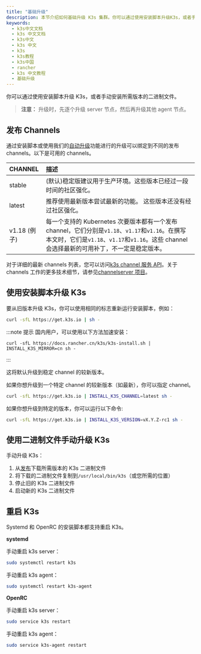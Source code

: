 ```yaml
---
title: "基础升级"
description: 本节介绍如何基础升级 K3s 集群。你可以通过使用安装脚本升级K3s，或者手动安装所需版本的二进制文件。
keywords:
  - k3s中文文档
  - k3s 中文文档
  - k3s中文
  - k3s 中文
  - k3s
  - k3s教程
  - k3s中国
  - rancher
  - k3s 中文教程
  - 基础升级
---
```


你可以通过使用安装脚本升级 K3s，或者手动安装所需版本的二进制文件。

> **注意：** 升级时，先逐个升级 server 节点，然后再升级其他 agent 节点。

## 发布 Channels

通过安装脚本或使用我们的[自动升级](/docs/k3s/upgrades/automated/_index)功能进行的升级可以绑定到不同的发布 channels。以下是可用的 channels。

| CHANNEL      | 描述                                                                                                                                                                                            |
| :----------- | :---------------------------------------------------------------------------------------------------------------------------------------------------------------------------------------------- |
| stable       | (默认)稳定版建议用于生产环境。这些版本已经过一段时间的社区强化。                                                                                                                                |
| latest       | 推荐使用最新版本尝试最新的功能。 这些版本还没有经过社区强化。                                                                                                                                   |
| v1.18 (例子) | 每一个支持的 Kubernetes 次要版本都有一个发布 channel，它们分别是`v1.18`、`v1.17`和`v1.16`。在撰写本文时，它们是`v1.18`、`v1.17`和`v1.16`。这些 channel 会选择最新的可用补丁，不一定是稳定版本。 |

对于详细的最新 channels 列表，您可以访问[k3s channel 服务 API](https://update.k3s.io/v1-release/channels)。关于 channels 工作的更多技术细节，请参见[channelserver 项目](https://github.com/rancher/channelserver)。

## 使用安装脚本升级 K3s

要从旧版本升级 K3s，你可以使用相同的标志重新运行安装脚本，例如：

```sh
curl -sfL https://get.k3s.io | sh -
```

:::note 提示
国内用户，可以使用以下方法加速安装：

```
curl -sfL https://docs.rancher.cn/k3s/k3s-install.sh | INSTALL_K3S_MIRROR=cn sh -
```

:::

这将默认升级到稳定 channel 的较新版本。

如果你想升级到一个特定 channel 的较新版本（如最新），你可以指定 channel。

```sh
curl -sfL https://get.k3s.io | INSTALL_K3S_CHANNEL=latest sh -
```

如果你想升级到特定的版本，你可以运行以下命令:

```sh
curl -sfL https://get.k3s.io | INSTALL_K3S_VERSION=vX.Y.Z-rc1 sh -
```

## 使用二进制文件手动升级 K3s

手动升级 K3s：

1. 从[发布](https://github.com/rancher/k3s/releases)下载所需版本的 K3s 二进制文件
2. 将下载的二进制文件复制到`/usr/local/bin/k3s`（或您所需的位置）
3. 停止旧的 K3s 二进制文件
4. 启动新的 K3s 二进制文件

## 重启 K3s

Systemd 和 OpenRC 的安装脚本都支持重启 K3s。

**systemd**

手动重启 k3s server：

```sh
sudo systemctl restart k3s
```

手动重启 k3s agent：

```sh
sudo systemctl restart k3s-agent
```

**OpenRC**

手动重启 k3s server：

```sh
sudo service k3s restart
```

手动重启 k3s agent：

```sh
sudo service k3s-agent restart
```
